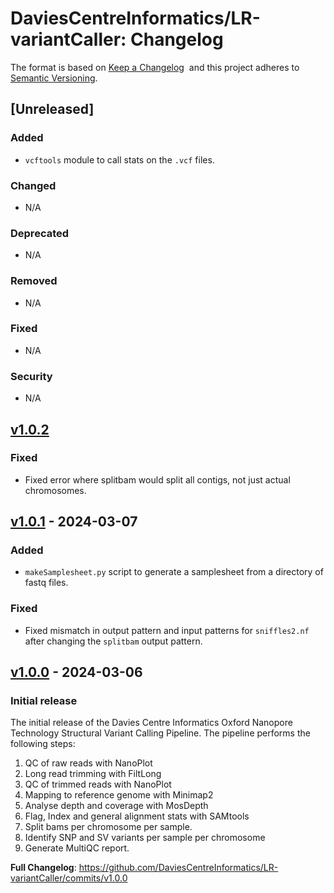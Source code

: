 # DaviesCentreInformatics/LR-variantCaller: Changelog

The format is based on [Keep a Changelog](https://keepachangelog.com/en/1.0.0/) 
and this project adheres to
[Semantic Versioning](https://semver.org/spec/v2.0.0.html).

## [Unreleased]

### Added

- `vcftools` module to call stats on the `.vcf` files.

### Changed

- N/A

### Deprecated

- N/A

### Removed

- N/A

### Fixed

- N/A

### Security

- N/A

## [v1.0.2](https://github.com/DaviesCentreInformatics/LR-variantCaller/releases/tag/v1.0.2)

### Fixed

- Fixed error where splitbam would split all contigs, not just actual chromosomes.

## [v1.0.1](https://github.com/DaviesCentreInformatics/LR-variantCaller/releases/tag/v1.0.1) - 2024-03-07

### Added

- `makeSamplesheet.py` script to generate a samplesheet from a directory of fastq files.

### Fixed

- Fixed mismatch in output pattern and input patterns for `sniffles2.nf` after changing the `splitbam` output pattern.

## [v1.0.0](https://github.com/DaviesCentreInformatics/LR-variantCaller/releases/tag/v1.0.0) - 2024-03-06

### Initial release

The initial release of the Davies Centre Informatics Oxford Nanopore Technology Structural Variant Calling Pipeline.
The pipeline performs the following steps:

1. QC of raw reads with NanoPlot
2. Long read trimming with FiltLong
3. QC of trimmed reads with NanoPlot
4. Mapping to reference genome with Minimap2
5. Analyse depth and coverage with MosDepth
6. Flag, Index and general alignment stats with SAMtools
7. Split bams per chromosome per sample.
8. Identify SNP and SV variants per sample per chromosome
9. Generate MultiQC report.

**Full Changelog**: https://github.com/DaviesCentreInformatics/LR-variantCaller/commits/v1.0.0
 